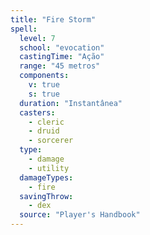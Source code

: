 ```yaml
---
title: "Fire Storm"
spell:
  level: 7
  school: "evocation"
  castingTime: "Ação"
  range: "45 metros"
  components:
    v: true
    s: true
  duration: "Instantânea"
  casters:
    - cleric
    - druid
    - sorcerer
  type:
    - damage
    - utility
  damageTypes:
    - fire
  savingThrow:
    - dex
  source: "Player's Handbook"
---
```

